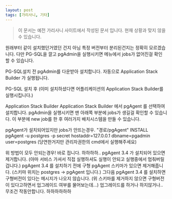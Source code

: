 ```yaml
---
layout: post
tags: [가리사니, 기타]
---
```


> 이 문서는 예전 가리사니 사이트에서 작성된 문서 입니다.
현재 상황과 맞지 않을 수 있습니다.


원래부터 같이 설치했던거였던 건지 아님 특정 버전부터 분리된건지는 정확히 모르겠습니다.
다만 PG-SQL을 깔고 pgAdmin을 실행시키면 메뉴에서 jobs가 없어진걸 확인 할 수 있습니다.

PG-SQL설치 전
pgAdmin를 다운받아 설치합니다.
자동으로 Application Stack Builder 가 실행됩니다.

PG-SQL 설치 후
(이미 설치하셨다면 어플리케이션의 Application Stack Builder를 실행시킵니다.)

Application Stack Builder
Application Stack Builder 에서 pgAgent 를 선택하여 설치합니다.
pgAdmin을 실행시키면 맨 아래쪽 부분에 jobs가 생길걸 확인할 수 있습니다.
이 부분에 new job를 한 후 여러가지 배치시스템을 만들 수 있습니다.

pgAgent가 설치되어있지만 jobs가 안뜨는경우.
"경로/pgAgent" INSTALL pgAgent -u postgres -p secret hostaddr=127.0.0.1 dbname=pgadmin user=postgres
(당연한거지만 관리자권한의 cmd에서 실행해주세요)

위 방법이 모두 안되는경우!
바로 접니다. 하하하하..
pgAgent 3.4 가 설치되어 있으면 제거합니다.
(아마 서비스 가셔서 직접 실행하셔도 실행이 안되고 실행중에서 멈춰버릴겁니다.)
pgAgent 3.4 를 설치하기 전에  구형 pgAgent 스키마가 있으면 제거해줍니다.
(스키마 위치는 postgres -> pgAgent  입니다.)
그다음 pgAgent 3.4 를 설치하면 구형버전이 있다는 메시지가 나오지 않습니다.
(위 스키마를 제거하지 않으면 구형버전이 있다고하면서 업그레이드 여부를 물어보는데...)
업그레이드를 하거나 하지않거나.. 무조건 작동안합니다. 하하하하하하